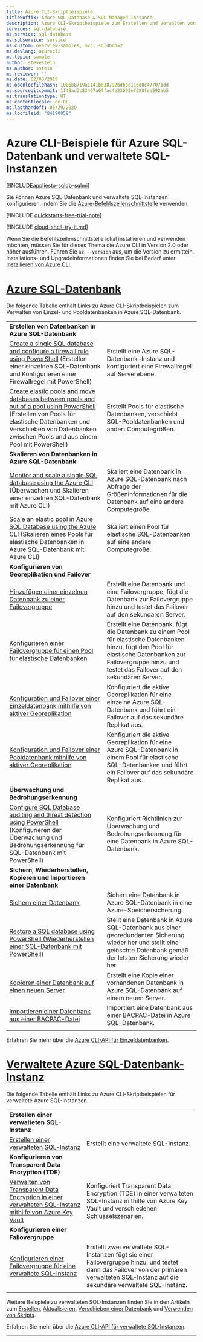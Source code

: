 ```yaml
---
title: Azure CLI-Skriptbeispiele
titleSuffix: Azure SQL Database & SQL Managed Instance
description: Azure CLI-Skriptbeispiele zum Erstellen und Verwalten von Azure SQL-Datenbank und verwalteten Azure SQL-Instanzen
services: sql-database
ms.service: sql-database
ms.subservice: service
ms.custom: overview-samples, mvc, sqldbrb=2
ms.devlang: azurecli
ms.topic: sample
author: stevestein
ms.author: sstein
ms.reviewer: ''
ms.date: 02/03/2019
ms.openlocfilehash: 1006b8719a1141bd38792bdbbe116d0c477071dd
ms.sourcegitcommit: 1f48ad3c83467a6ffac4e23093ef288fea592eb5
ms.translationtype: HT
ms.contentlocale: de-DE
ms.lasthandoff: 05/29/2020
ms.locfileid: "84190058"
---
```

# <a name="azure-cli-samples-for-azure-sql-database-and-sql-managed-instance"></a>Azure CLI-Beispiele für Azure SQL-Datenbank und verwaltete SQL-Instanzen 
 
[!INCLUDE[appliesto-sqldb-sqlmi](../includes/appliesto-sqldb-sqlmi.md)]

Sie können Azure SQL-Datenbank und verwaltete SQL-Instanzen konfigurieren, indem Sie die <a href="/cli/azure">Azure-Befehlszeilenschnittstelle</a> verwenden.

[!INCLUDE [quickstarts-free-trial-note](../../../includes/quickstarts-free-trial-note.md)]

[!INCLUDE [cloud-shell-try-it.md](../../../includes/cloud-shell-try-it.md)]

Wenn Sie die Befehlszeilenschnittstelle lokal installieren und verwenden möchten, müssen Sie für dieses Thema die Azure CLI in Version 2.0 oder höher ausführen. Führen Sie `az --version` aus, um die Version zu ermitteln. Installations- und Upgradeinformationen finden Sie bei Bedarf unter [Installieren von Azure CLI](/cli/azure/install-azure-cli).

# <a name="azure-sql-database"></a>[Azure SQL-Datenbank](#tab/single-database)

Die folgende Tabelle enthält Links zu Azure CLI-Skriptbeispielen zum Verwalten von Einzel- und Pooldatenbanken in Azure SQL-Datenbank. 

| | |
|---|---|
|**Erstellen von Datenbanken in Azure SQL-Datenbank**||
| [Create a single SQL database and configure a firewall rule using PowerShell](scripts/create-and-configure-database-cli.md) (Erstellen einer einzelnen SQL-Datenbank und Konfigurieren einer Firewallregel mit PowerShell) | Erstellt eine Azure SQL-Datenbank-Instanz und konfiguriert eine Firewallregel auf Serverebene. |
| [Create elastic pools and move databases between pools and out of a pool using PowerShell](scripts/move-database-between-elastic-pools-cli.md) (Erstellen von Pools für elastische Datenbanken und Verschieben von Datenbanken zwischen Pools und aus einem Pool mit PowerShell) | Erstellt Pools für elastische Datenbanken, verschiebt SQL-Pooldatenbanken und ändert Computegrößen. |
|**Skalieren von Datenbanken in Azure SQL-Datenbank**||
| [Monitor and scale a single SQL database using the Azure CLI](scripts/monitor-and-scale-database-cli.md) (Überwachen und Skalieren einer einzelnen SQL-Datenbank mit Azure CLI) | Skaliert eine Datenbank in Azure SQL-Datenbank nach Abfrage der Größeninformationen für die Datenbank auf eine andere Computegröße. |
| [Scale an elastic pool in Azure SQL Database using the Azure CLI](scripts/scale-pool-cli.md) (Skalieren eines Pools für elastische Datenbanken in Azure SQL-Datenbank mit Azure CLI) | Skaliert einen Pool für elastische SQL-Datenbanken auf eine andere Computegröße. |
|**Konfigurieren von Georeplikation und Failover**||
| [Hinzufügen einer einzelnen Datenbank zu einer Failovergruppe](scripts/add-database-to-failover-group-cli.md)| Erstellt eine Datenbank und eine Failovergruppe, fügt die Datenbank zur Failovergruppe hinzu und testet das Failover auf den sekundären Server. |
| [Konfigurieren einer Failovergruppe für einen Pool für elastische Datenbanken](../../sql-database/scripts/sql-database-add-elastic-pool-to-failover-group-cli.md) | Erstellt eine Datenbank, fügt die Datenbank zu einem Pool für elastische Datenbanken hinzu, fügt den Pool für elastische Datenbanken zur Failovergruppe hinzu und testet das Failover auf den sekundären Server. |
| [Konfiguration und Failover einer Einzeldatenbank mithilfe von aktiver Georeplikation](../../sql-database/scripts/sql-database-setup-geodr-and-failover-database-cli.md)| Konfiguriert die aktive Georeplikation für eine einzelne Azure SQL-Datenbank und führt ein Failover auf das sekundäre Replikat aus. |
| [Konfiguration und Failover einer Pooldatenbank mithilfe von aktiver Georeplikation](../../sql-database/scripts/sql-database-setup-geodr-and-failover-pool-cli.md)| Konfiguriert die aktive Georeplikation für eine Azure SQL-Datenbank in einem Pool für elastische SQL-Datenbanken und führt ein Failover auf das sekundäre Replikat aus. |
| **Überwachung und Bedrohungserkennung** |
| [Configure SQL Database auditing and threat detection using PowerShell](../../sql-database/scripts/sql-database-auditing-and-threat-detection-cli.md) (Konfigurieren der Überwachung und Bedrohungserkennung für SQL-Datenbank mit PowerShell)| Konfiguriert Richtlinien zur Überwachung und Bedrohungserkennung für eine Datenbank in Azure SQL-Datenbank. |
| **Sichern, Wiederherstellen, Kopieren und Importieren einer Datenbank**||
| [Sichern einer Datenbank](../../sql-database/scripts/sql-database-backup-database-cli.md)| Sichert eine Datenbank in Azure SQL-Datenbank in eine Azure-Speichersicherung. |
| [Restore a SQL database using PowerShell (Wiederherstellen einer SQL-Datenbank mit PowerShell)](../../sql-database/scripts/sql-database-restore-database-cli.md)| Stellt eine Datenbank in Azure SQL-Datenbank aus einer georedundanten Sicherung wieder her und stellt eine gelöschte Datenbank gemäß der letzten Sicherung wieder her. |
| [Kopieren einer Datenbank auf einen neuen Server](../../sql-database/scripts/sql-database-copy-database-to-new-server-cli.md) | Erstellt eine Kopie einer vorhandenen Datenbank in Azure SQL-Datenbank auf einem neuen Server. |
| [Importieren einer Datenbank aus einer BACPAC-Datei](../../sql-database/scripts/sql-database-import-from-bacpac-cli.md)| Importiert eine Datenbank aus einer BACPAC-Datei in Azure SQL-Datenbank. |
|||

Erfahren Sie mehr über die [Azure CLI-API für Einzeldatenbanken](single-database-manage.md#azure-cli).

# <a name="azure-sql-managed-instance"></a>[Verwaltete Azure SQL-Datenbank-Instanz](#tab/managed-instance)

Die folgende Tabelle enthält Links zu Azure CLI-Skriptbeispielen für verwaltete Azure SQL-Instanzen.

| | |
|---|---|
| **Erstellen einer verwalteten SQL-Instanz**||
| [Erstellen einer verwalteten SQL-Instanz](../../sql-database/scripts/sql-database-create-configure-managed-instance-cli.md)| Erstellt eine verwaltete SQL-Instanz. |
| **Konfigurieren von Transparent Data Encryption (TDE)**||
| [Verwalten von Transparent Data Encryption in einer verwalteten SQL-Instanz mithilfe von Azure Key Vault](../../sql-database/scripts/transparent-data-encryption-byok-sql-managed-instance-cli.md)| Konfiguriert Transparent Data Encryption (TDE) in einer verwalteten SQL-Instanz mithilfe von Azure Key Vault und verschiedenen Schlüsselszenarien. |
|**Konfigurieren einer Failovergruppe**||
| [Konfigurieren einer Failovergruppe für eine verwaltete SQL-Instanz](../../sql-database/scripts/sql-database-add-managed-instance-to-failover-group-cli.md) | Erstellt zwei verwaltete SQL-Instanzen fügt sie einer Failovergruppe hinzu, und testet dann das Failover von der primären verwalteten SQL-Instanz auf die sekundäre verwaltete SQL-Instanz. |
|||

Weitere Beispiele zu verwalteten SQL-Instanzen finden Sie in den Artikeln zum [Erstellen](https://blogs.msdn.microsoft.com/sqlserverstorageengine/20../../create-azure-sql-managed-instance-using-azure-cli/), [Aktualisieren](https://blogs.msdn.microsoft.com/sqlserverstorageengine/20../../modify-azure-sql-database-managed-instance-using-azure-cli/), [Verschieben einer Datenbank](https://blogs.msdn.microsoft.com/sqlserverstorageengine/20../../cross-instance-point-in-time-restore-in-azure-sql-database-managed-instance/) und [Verwenden von Skripts](https://medium.com/azure-sqldb-managed-instance/working-with-sql-managed-instance-using-azure-cli-611795fe0b44).

Erfahren Sie mehr über die [Azure CLI-API für verwaltete SQL-Instanzen](../managed-instance/api-references-create-manage-instance.md#azure-cli-create-and-manage-managed-instances).

---
